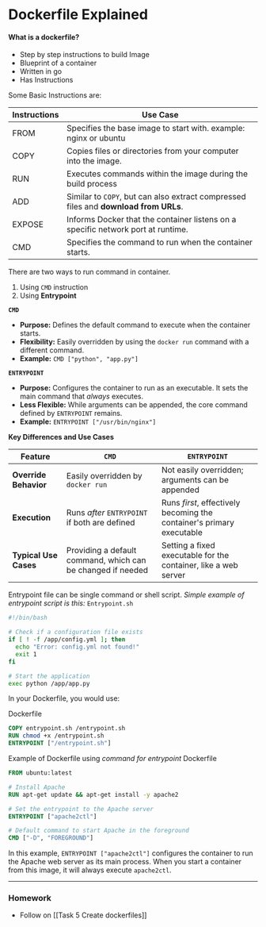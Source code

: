 # Dockerfile Explained

#### What is a dockerfile?
- Step by step instructions to build Image
- Blueprint of a container
- Written in go
- Has Instructions

Some Basic Instructions are:

| Instructions | Use Case                                                                             |
| ------------ | ------------------------------------------------------------------------------------ |
| FROM         | Specifies the base image to start with. example: nginx or ubuntu                     |
| COPY         | Copies files or directories from your computer into the image.                       |
| RUN          | Executes commands within the image during the build process                          |
| ADD          | Similar to `COPY`, but can also extract compressed files and **download from URLs**. |
| EXPOSE       | Informs Docker that the container listens on a specific network port at runtime.     |
| CMD          | Specifies the command to run when the container starts.                              |

There are two ways to run command in container.
1. Using `CMD` instruction
2. Using **Entrypoint**

 **`CMD`**
- **Purpose:** Defines the default command to execute when the container starts.
- **Flexibility:** Easily overridden by using the `docker run` command with a different command.
- **Example:** `CMD ["python", "app.py"]`

**`ENTRYPOINT`**
- **Purpose:** Configures the container to run as an executable. It sets the main command that _always_ executes.
- **Less Flexible:** While arguments can be appended, the core command defined by `ENTRYPOINT` remains.
- **Example:** `ENTRYPOINT ["/usr/bin/nginx"]`

**Key Differences and Use Cases**

| Feature               | `CMD`                                                       | `ENTRYPOINT`                                                          |
| --------------------- | ----------------------------------------------------------- | --------------------------------------------------------------------- |
| **Override Behavior** | Easily overridden by `docker run`                           | Not easily overridden; arguments can be appended                      |
| **Execution**         | Runs _after_ `ENTRYPOINT` if both are defined               | Runs _first_, effectively becoming the container's primary executable |
| **Typical Use Cases** | Providing a default command, which can be changed if needed | Setting a fixed executable for the container, like a web server       |

Entrypoint file can be single command or shell script.
*Simple example of entrypoint script is this:*
`Entrypoint.sh`
```bash
#!/bin/bash

# Check if a configuration file exists
if [ ! -f /app/config.yml ]; then
  echo "Error: config.yml not found!"
  exit 1
fi

# Start the application
exec python /app/app.py
```

In your Dockerfile, you would use:

Dockerfile
```Dockerfile
COPY entrypoint.sh /entrypoint.sh
RUN chmod +x /entrypoint.sh
ENTRYPOINT ["/entrypoint.sh"]
```


Example of Dockerfile using *command for entrypoint*
Dockerfile
```Dockerfile
FROM ubuntu:latest

# Install Apache
RUN apt-get update && apt-get install -y apache2

# Set the entrypoint to the Apache server
ENTRYPOINT ["apache2ctl"]

# Default command to start Apache in the foreground
CMD ["-D", "FOREGROUND"] 
```

In this example, `ENTRYPOINT ["apache2ctl"]` configures the container to run the Apache web server as its main process. When you start a container from this image, it will always execute `apache2ctl`.

---
### Homework 
- Follow on [[Task 5 Create dockerfiles]]
